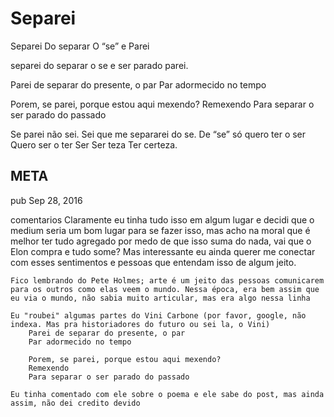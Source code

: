 # Separei

Separei
Do separar
O “se” e
Parei

separei do separar
o se
e ser parado
parei.

Parei de separar do presente, o par
Par adormecido no tempo

Porem, se parei, porque estou aqui mexendo?
Remexendo
Para separar o ser parado do passado

Se parei não sei.
Sei que me separarei do se.
De “se” só quero ter o ser
Quero ser o ter
Ser
Ser teza
Ter certeza.


## META

pub
    Sep 28, 2016

comentarios
    Claramente eu tinha tudo isso em algum lugar e decidi que o medium seria um bom lugar para se fazer isso, mas acho na moral que é melhor ter tudo agregado por medo de que isso suma do nada, vai que o Elon compra e tudo some? Mas interessante eu ainda querer me conectar com esses sentimentos e pessoas que entendam isso de algum jeito.

    Fico lembrando do Pete Holmes; arte é um jeito das pessoas comunicarem para os outros como elas veem o mundo. Nessa época, era bem assim que eu via o mundo, não sabia muito articular, mas era algo nessa linha

    Eu "roubei" algumas partes do Vini Carbone (por favor, google, não indexa. Mas pra historiadores do futuro ou sei la, o Vini)
        Parei de separar do presente, o par
        Par adormecido no tempo

        Porem, se parei, porque estou aqui mexendo?
        Remexendo
        Para separar o ser parado do passado

    Eu tinha comentado com ele sobre o poema e ele sabe do post, mas ainda assim, não dei credito devido